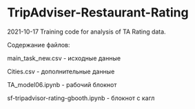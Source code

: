 # TripAdviser-Restaurant-Rating
2021-10-17   Training code for analysis of TA Rating data.

Содержание файлов: 

main_task_new.csv - исходные данные 

Cities.csv - дополнительные данные 

TA_model06.ipynb - рабочий блокнот 

sf-tripadvisor-rating-gbooth.ipynb - блокнот с кагл
